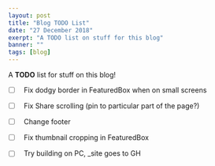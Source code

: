 ```yaml
---
layout: post
title: "Blog TODO List"
date: "27 December 2018"
exerpt: "A TODO list on stuff for this blog"
banner: ""
tags: [blog]
---
```


A **TODO** list for stuff on this blog!

- [ ] &nbsp;&nbsp;Fix dodgy border in FeaturedBox when on small screens
- [ ] &nbsp;&nbsp;Fix Share scrolling (pin to particular part of the page?)
- [ ] &nbsp;&nbsp;Change footer
- [ ] &nbsp;&nbsp;Fix thumbnail cropping in FeaturedBox
- [ ] &nbsp;&nbsp;Try building on PC, _site goes to GH

